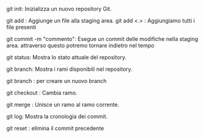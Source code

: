 


git init: Inizializza un nuovo repository Git.


git add <file>: Aggiunge un file alla staging area.
git add <.> : Aggiungiamo tutti i file presenti

git commit -m "commento": Esegue un commit delle modifiche nella staging area.
 attraverso questo potremo tornare indietro nel tempo



git status: Mostra lo stato attuale del repository.

git branch: Mostra i rami disponibili nel repository.

git branch <nome branch>: per creare un nuovo branch

git checkout <branch>: Cambia ramo.

git merge <branch>: Unisce un ramo al ramo corrente.

git log: Mostra la cronologia dei commit.

git reset :  elimina il commit precedente







